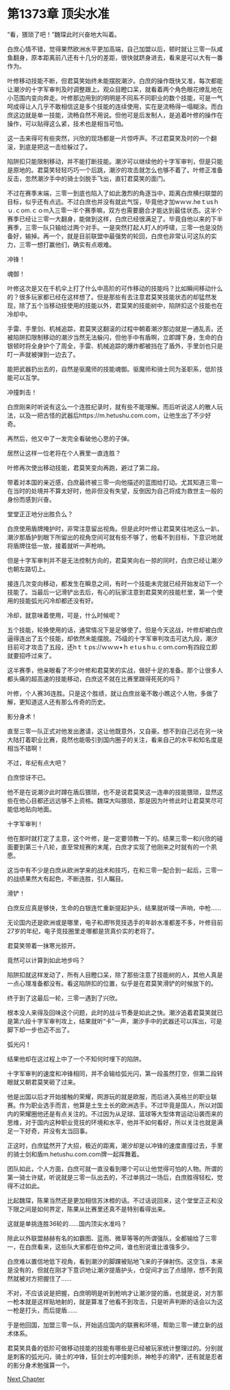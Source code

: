 # 第1373章 顶尖水准

“看，猥琐了吧！”魏琛此时兴奋地大叫着。

白庶心情不错，觉得果然欧洲水平更加高端，自己加盟以后，顿时就让三零一队咸鱼翻身，原本距离前八还有十几分的差距，很快就跻身进去，看来是可以大有一番作为。

叶修移动技能不断，但君莫笑始终未能摆脱潮汐。白庶的操作既快又准，每次都能让潮汐的十字军审判及时调整跟上。观众目瞪口呆，就看着两个角色眼花缭乱地在小范围内变向奔走。叶修那边用到的明明是不同系不同职业的数个技能，可是一气呵成得让人几乎不敢相信这是多个技能的连续使用，实在是流畅得一塌糊涂。而白庶这边就是单一技能，流畅自然不用说。但他可是后发制人，是追着叶修的操作在操作，可以贴得这么紧，技术也是相当可怕。

这一击来得可有些突然，兴欣的现场都是一片惊呼声。不过君莫笑及时的一个翻滚，到底是把这一击给躲过了。

陷阱扣只能限制移动，并不能打断技能。潮汐可以继续他的十字军审判，但是只能是原地的。君莫笑轻轻巧巧一个后跳，潮汐的攻击就怎么也够不着了。叶修正准备反击，忽然潮汐手中的骑士剑脱手飞出，直钉君莫笑的面门。

不过在赛季末端，三零一到底也陷入了如此激烈的角逐当中，距离白庶横扫联盟的目标，似乎还有点远。不过白庶也并没有就此气馁，毕竟他才加wｗｗ.heｔusｈｕ.ｃom.ｃｏm入三零一半个赛季嘛，双方也需要磨合才能达到最佳状态。这半个赛季已经让三零一大翻身，能做到这样，白庶已经很满足了。毕竟自他以来的下半赛季，三零一队只输给过两个对手。一是突然打起人盯人的呼啸，三零一也是没防备好，输掉。再一个，就是目前联盟中最强势的轮回，白庶也非常认可这队的实力，三零一想打赢他们，确实有点艰难。

冲锋！

魂御！

叶修这次是又在千机伞上打了什么中高阶的可作移动的技能吗？比如瞬间移动什么的？很多玩家都已经在这样想了。但是那些有去注意君莫笑技能状态的却猛然发现，除了五个当移动技使用的技能以外，君莫笑的技能树中，陷阱扣这个技能也在冷却中。

手雷、手里剑、机械追踪，君莫笑这翻滚的过程中朝着潮汐那边就是一通乱丢。还被陷阱扣限制移动的潮汐当然无法躲闪，但他手中有盾啊，立即蹲下身，生命的白银顿时将全身护个了周全，手雷、机械追踪的爆炸都被挡在了盾外，手里剑也只是叮一声就被弹到一边去了。

能把武器扔出去的，自然是驱魔师的技能魂御。驱魔师和骑士同为圣职系，低阶技能可以互学。

冲撞刺击！

白庶刚来时听说有这么一个连胜纪录时，就有些不能理解。而后听说这人的散人玩法，以及一把古怪的武器后https://m.hetushu.com.com，让他生出了不少好奇。

再然后，他又中了一发完全看破他心思的子弹。

居然让这样一位老将在个人赛里一直连胜？

叶修再次使出移动技能，君莫笑变向再跑，避过了第二段。

带着对本国的亲近感，白庶最终被三零一向他描述的蓝图给打动。尤其知道三零一在当时的处境并不算太好时，他非但没有失望，反倒因为自己将成为救世主一般的身份而感到兴奋。

堂堂正正地分出胜负么？

白庶使用盾牌掩护时，非常注意留出视角。但是此时叶修让君莫笑往地这么一趴，潮汐那盾护到眼下所留出的视角空间可就有些不够了，他看不到目标，下意识地就将盾牌往低一放，接着就听一声枪响。

但是十字军审判并不是无法控制方向的，君莫笑向右一掠的同时，白庶已经让潮汐也朝左路切上。

接连几次变向移动，都发生在瞬息之间，有时一个技能未完就已经开始发动下一个技能了。当最后一记滑铲出去后，有心的玩家注意到君莫笑的技能栏里，第一个使用的技能弧光闪冷却都还没有好。

冷却，就意味着使用，可是，什么时候呢？

五个技能，轮换使用的话，通常情况下是足够使了。但是今天这战，叶修却被白庶逼得连出了五个技能，却依然未能摆脱。75级的十字军审判攻击可达九段，潮汐目前可才攻击了五段，还hｔｔps://ｗｗｗ•ｈｅtｕsｈu.ｃoｍ.coｍ有四段立即就要招呼过来了。

这半赛季，他亲眼看了不少叶修和君莫笑的实战，做好十足的准备。那个让很多人都头痛的超高速的技能移动，白庶这不就在比赛里跟得死死的吗？

叶修，个人赛36连胜。只是这个胜绩，就让白庶丝毫不敢小瞧这个人物，多做了解，更知道这人还有那么传奇的历史。

影分身术！

直至三零一队正式对他发出邀请，这让他既意外，又自豪。想不到自己远在另一块大陆打着职业比赛，竟然也能吸引到国内圈子的关注，看来自己的水平和知名度是相当不错啊！

不过，年纪有点大吧？

白庶惊讶不已。

他不是在说潮汐此时蹲在盾后猥琐，也不是说君莫笑这一连串的技能猥琐，显然这些在他心目都还远远够不上资格。魏琛大叫猥琐，那是因为叶修此时让君莫笑尽可能低地贴向地面。

十字军审判！

他在那时就打定了主意，这个叶修，是一定要领教一下的。结果三零一和兴欣的碰面要到第三十八轮，直至常规赛的末尾，白庶才实现了他刚来之时就有的一个夙愿。

这当中有不少是白庶从欧洲学来的战术和技巧，在和三零一配合到一起后，三零一的战绩果然大有起色，不断连胜，引人瞩目。

滑铲！

白庶反应真是够快，生命的白银连忙重新提起护头，结果就听噗一声响，中枪……

无论国内还是欧洲或是哪里，电子和*图*书竞技选手的年龄水准都差不多，叶修目前27岁的年纪，电子竞技圈里走哪都是货真价实的老将了。

君莫笑带着一抹寒光掠开。

竟然可以计算到如此地步吗？

陷阱扣就这样发动了，所有人目瞪口呆，除了那些注意了技能树的人，其他人真是一点心理准备都没有。看这陷阱扣的位置，似乎是在君莫笑滑铲的时候放下的。

终于到了这最后一轮，三零一遇到了兴欣。

根本没人来得及回味这个问题，此时的战斗节奏是如此之快。潮汐追着君莫笑就已是第六段十字军审判攻上，结果就听“卡”一声，潮汐手中的武器还可以挥出，可是脚下却一步也迈不出了。

弧光闪！

结果他却在这过程上中了一个不知何时埋下的陷阱。

十字军审判的速度和冲锋相同，并不会输给弧光闪，第一段虽然打空，但第二段转眼就又朝君莫笑砸了过来。

他是出国以后才开始接触的荣耀，网游玩的就是欧服，而后进入英格兰的职业联赛。作为职业选手而言，他算是土生土长的欧洲选手。不过毕竟是国人，所以对国内的荣耀圈他还是有点关注的。不过因为从足球、篮球等大型体育运动沿袭而来的思维，对于国内这种职业竞技的环境和水平，他并不如何看好，所以关注也就是满足一下好奇，并没有太当回事。

正这时，白庶猛然开了大招，极近的距离，潮汐却是以冲锋的速度直撞过去，手里的骑士剑和盾m.hetushu.com.com牌一起挥舞着。

团队如此，个人方面，白庶可就一直没看到哪个可以让他觉得可怕的人物。所谓的第一骑士许斌，听说就是三零一队出去的，不过单挑过一场后，白庶胜得轻松，觉得不过如此。

比起魏琛，陈果当然还是更加相信苏沐橙的话。不过话说回来，这个堂堂正正和没下限之间是如何界定，陈果从比赛里还真不是特别看得出来。

这就是单挑连胜36轮的……国内顶尖水准吗？

除此以外联盟赫赫有名的如霸图、蓝雨、微草等等的所谓强队，全都输给了三零一，在白庶看来，这些队大家都在伯仲之间，谁也别说谁比谁强多少。

白庶难以置信地低下视角，看到潮汐的脚踝被贴地飞来的子弹射伤。这空当，本来是没有的，但就在刚才下意识地让潮汐提盾护头，仓促间才出了点缝隙，想不到竟然就被对方把握住了……

不对，不应该说是把握，白庶明明是听到枪响才让潮汐提的盾，也就是说，对方那一枪本就是这样贴地射的，就是算准了他看不到攻击，只是听声判断的话会以为这一枪是打头，而后提盾……

于是他回国，加盟三零一队，开始适应国内的联赛和环境，帮助三零一建立新的战术体系。

君莫笑具备的低阶可做移动技能的技能有哪些是已经被玩家统计整理过的。分别就是刺客的弧光闪，骑士的冲锋，狂剑士的冲撞刺杀，神枪手的滑铲，还有就是忍者的影分身术勉强算一个。



[Next Chapter](%E7%AC%AC1374%E7%AB%A0%20%E4%B8%89%E5%8D%81%E4%B8%83%E8%BF%9E%E8%83%9C.md)